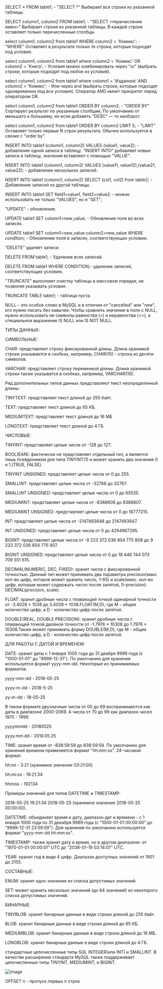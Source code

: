 SELECT * FROM table1; - "SELECT *" Выбирает все строки из указанной таблицы.

SELECT column1, column2 FROM table1; - "SELECT <перечисление имен>" Выбирает строки из указанной таблицы. В каждой строке оставляет только перечисленные столбцы.

select column1, column2 from table1
WHERE column2 = 'Комикс'; - "WHERE" Оставляет в результате только те строки, которые подходят под условие.

select column1, column2 from table1
where column2 = 'Комикс' OR column2 = 'Книга'; - Условия можно комбинировать через "or" (выбрать строки, которые подходят под любое из условий).

select column1, column2 from table1
where column1 = 'Изданное' AND column2 = 'Комикс'; - Или через and (выбрать строки, которые подходят одновременно под все условия).
Оператор AND имеет приоритет перед оператором OR.

select column1, column2 from table1 
ORDER BY column2; - "ORDER BY" Сортирует результат по указанным столбцам, По умолчанию от меньшего к большему, но если добавить "DESC" — то наоборот.

select column1, column2 from table1
ORDER BY column2 LIMIT 5; - "LIMIT" Оставляет только первые N строк результата. Обычно используется в связке с "order by".

INSERT INTO table1 (column1, column2) 
VALUES (value1, value2); - добавление одной записи в таблицу. "INSERT INTO" добавляет новые записи в таблицу, значения вставляют с помощью "VALUE":

NSERT INTO table1 (column1, column2)
VALUES (value11, value12),(value21, value22); - добавление нескольких записей.

NSERT INTO table1 (column1, column2)
SELECT (col1, col2) from table2; - Добавление записей из другой таблицы.

INSERT INTO table1 SET field1=value1, field2=value2; - можно использовать не только "VALUES", но и "SET";

"UPDATE" -  обновление.

UPDATE table1 SET column1=new_value; - Обновление поля во всех записях.

UPDATE table1 SET column1=new_value
                  column2=new_value
WHERE condition; - Обновление поля в записях, соответствующих условию.

"DELETE" удаляет записи:

DELETE FROM table1; - Удаление всех записей.

DELETE FROM table1
WHERE CONDITION;- удаление записей, соответствующих условию.

"TRUNCATE" выполняет очистку таблицы в массовом порядке, не позволяя указывать условия.

TRUNCATE TABLE table1; - таблица пуста.

NULL – это особое слово в MySQL и в отличии от "cancelled" или "new", его нужно писать без кавычек. 
Чтобы сравнить значение в поле с NULL, нужно использовать не символы равенства (=) и неравенства (<>), а специальное выражение IS NULL или IS NOT NULL.

ТИПЫ ДАННЫХ:

СИМВОЛЬНЫЕ:

CHAR: представляет строку фиксированной длины.
Длина хранимой строки указывается в скобках, например, CHAR(10) - строка из десяти символов. 

VARCHAR: представляет строку переменной длины.
Длина хранимой строки также указыватся в скобках, например, VARCHAR(10). 

Ряд дополнительных типов данных представляют текст неопределенной длины:

TINYTEXT: представляет текст длиной до 255 байт.

TEXT: представляет текст длиной до 65 КБ.

MEDIUMTEXT: представляет текст длиной до 16 МБ

LONGTEXT: представляет текст длиной до 4 ГБ

ЧИСЛОВЫЕ:

TINYINT: представляет целые числа от -128 до 127.

BOOL(EAN): фактически не представляет отдельный тип, а является лишь псевдонимом для типа TINYINT(1) и может хранить два значения 0 и 1.(TRUE, FALSE).

TINYINT UNSIGNED: представляет целые числа от 0 до 255.

SMALLINT: представляет целые числа от -32768 до 32767.

SMALLINT UNSIGNED: представляет целые числа от 0 до 65535.

MEDIUMINT: представляет целые числа от -8388608 до 8388607.

MEDIUMINT UNSIGNED: представляет целые числа от 0 до 16777215.

INT: представляет целые числа от -2147483648 до 2147483647.

INT UNSIGNED: представляет целые числа от 0 до 4294967295.

BIGINT: представляет целые числа от -9 223 372 036 854 775 808 до 9 223 372 036 854 775 807.

BIGINT UNSIGNED: представляет целые числа от 0 до 18 446 744 073 709 551 615.

DECIMAL(NUMERIC, DEC, FIXED): хранит числа с фиксированной точностью. Данный тип может принимать два параметра precision(макс кол-во цифр, которое может хранить число, 1-65) и scale(макс. кол-во цифр, которые может содержать число после запятой, 0-precision): DECIMAL(precision, scale).

FLOAT: хранит дробные числа с плавающей точкой одинарной точности от -3.4028 * 1038 до 3.4028 * 1038.FLOAT(M,D), где M - общее количество цифр, а D - количество цифр после запятой.

DOUBLE(REAL, DOUBLE PRECISION): хранит дробные числа с плавающей точкой двойной точности от -1.7976 * 10308 до 1.7976 * 10308.Также может принимать форму DOUBLE(M,D), где M - общее количество цифр, а D - количество цифр после запятой.

ДЛЯ РАБОТЫ С ДАТОЙ И ВРЕМЕНЕМ:

DATE: хранит даты с 1 января 1000 года до 31 деабря 9999 года (c "1000-01-01" до "9999-12-31"). По умолчанию для хранения используется формат yyyy-mm-dd.
Некоторые из принимаемых форматов:

yyyy-mm-dd - 2018-05-25

yyyy-m-dd - 2018-5-25

yy-m-dd - 18-05-25

В таком формате двузначные числа от 00 до 69 воспринимаются как даты в диапазоне 2000-2069. А числа от 70 до 99 как диапазон чисел 1970 - 1999.

yyyymmdd - 20180525

yyyy.mm.dd - 2018.05.25

TIME: хранит время от -838:59:59 до 838:59:59. По умолчанию для хранения времени применяется формат "hh:mm:ss". 24-часовой формат.

hh:mi - 3:21 (хранимое значение 03:21:00)

hh:mi:ss - 19:21:34

hhmiss - 192134

Примеры значений для типов DATETIME и TIMESTAMP:

2018-05-25 19:21:34
2018-05-25 (хранимое значение 2018-05-25 00:00:00).

DATETIME: объединяет время и дату, диапазон дат и времени - с 1 января 1000 года по 31 декабря 9999 года (с "1000-01-01 00:00:00" до "9999-12-31 23:59:59"). Для хранения по умолчанию используется формат "yyyy-mm-dd hh:mm:ss".

TIMESTAMP: также хранит дату и время, но в другом диапазоне: от "1970-01-01 00:00:01" UTC до "2038-01-19 03:14:07" UTC.

YEAR: хранит год в виде 4 цифр. Диапазон доступных значений от 1901 до 2155.

СОСТАВНЫЕ:

ENUM: хранит одно значение из списка допустимых значений.

SET: может хранить несколько значений (до 64 значений) из некоторого списка допустимых значений.

БИНАРНЫЕ:

TINYBLOB: хранит бинарные данные в виде строки длиной до 255 байт.

BLOB: хранит бинарные данные в виде строки длиной до 65 КБ.

MEDIUMBLOB: хранит бинарные данные в виде строки длиной до 16 МБ.

LONGBLOB: хранит бинарные данные в виде строки длиной до 4 ГБ.

стандартные целочисленные типы SQL INTEGER(или INT) и SMALLINT. В качестве расширения стандарта MySQL также поддерживает целочисленные типы TINYINT, MEDIUMINT, и BIGINT.

![image](https://github.com/user-attachments/assets/4f3536c9-ee85-47c6-8b96-63b18eb2fb9a)

OFFSET n - пропуск первых n строк


